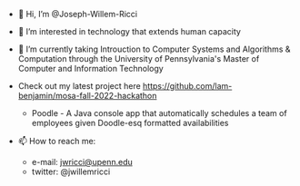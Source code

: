 - 👋 Hi, I’m @Joseph-Willem-Ricci
- 👀 I’m interested in technology that extends human capacity
- 🌱 I’m currently taking Introuction to Computer Systems and Algorithms & Computation through the University of Pennsylvania's Master of Computer and Information Technology
- Check out my latest project here https://github.com/lam-benjamin/mosa-fall-2022-hackathon
  - Poodle - A Java console app that automatically schedules a team of employees given Doodle-esq formatted availabilities

- 📫 How to reach me:
  - e-mail:   jwricci@upenn.edu
  - twitter:  @jwillemricci

<!---
Joseph-Willem-Ricci/Joseph-Willem-Ricci is a ✨ special ✨ repository because its `README.md` (this file) appears on your GitHub profile.
You can click the Preview link to take a look at your changes.
--->
